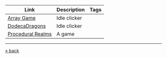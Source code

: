 
| Link                  | Description  | Tags |
| --------------------- | ------------ | ---- |
| [Array Game]()        | Idle clicker |      |
| [DodecaDragons]()     | Idle clicker |      |
| [Procedural Realms]() | A game       |      |

---
[« back](README.md)

[//]: # (Links)
[1]: https://demonin.com/games/arrayGame/
[2]: https://demonin.com/games/dodecaDragons/
[3]: https://play.proceduralrealms.com/